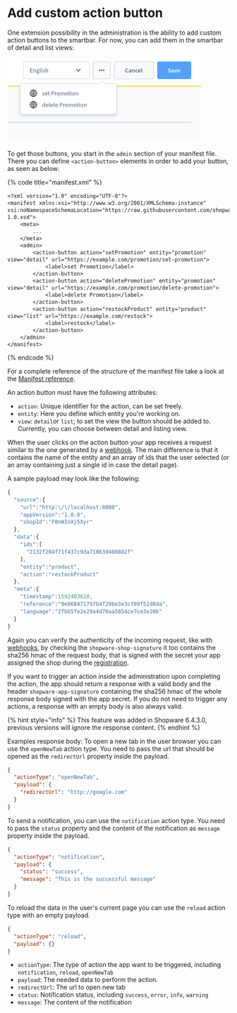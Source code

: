 # Add custom action button

One extension possibility in the administration is the ability to add custom action buttons to the smartbar. For now, you can add them in the smartbar of detail and list views:

![Custom action buttons in the Administration](../../../../.gitbook/assets/custom-buttons.png)

To get those buttons, you start in the `admin` section of your manifest file. There you can define `<action-button>` elements in order to add your button, as seen as below:

{% code title="manifest.xml" %}
```markup
<?xml version="1.0" encoding="UTF-8"?>
<manifest xmlns:xsi="http://www.w3.org/2001/XMLSchema-instance" xsi:noNamespaceSchemaLocation="https://raw.githubusercontent.com/shopware/platform/master/src/Core/Framework/App/Manifest/Schema/manifest-1.0.xsd">
    <meta>
        ...
    </meta>
    <admin>
        <action-button action="setPromotion" entity="promotion" view="detail" url="https://example.com/promotion/set-promotion">
            <label>set Promotion</label>
        </action-button>
        <action-button action="deletePromotion" entity="promotion" view="detail" url="https://example.com/promotion/delete-promotion">
            <label>delete Promotion</label>
        </action-button>
        <action-button action="restockProduct" entity="product" view="list" url="https://example.com/restock">
            <label>restock</label>
        </action-button>
    </admin>
</manifest>

```
{% endcode %}

For a complete reference of the structure of the manifest file take a look at the [Manifest reference](./../../../../resources/references/app-reference/manifest-reference.md).

An action button must have the following attributes:

* `action`: Unique identifier for the action, can be set freely.
* `entity`: Here you define which entity you're working on.
* `view`: `detail`or `list`;  to set the view the button should be added to. Currently, you can choose between detail and listing view.

When the user clicks on the action button your app receives a request similar to the one generated by a [webhook](../app-base-guide.md#webhooks). The main difference is that it contains the name of the entity and an array of ids that the user selected \(or an array containing just a single id in case the detail page\).

A sample payload may look like the following:

```javascript
{
  "source":{
    "url":"http:\/\/localhost:8000",
    "appVersion":"1.0.0",
    "shopId":"F0nWInXj5Xyr"
  },
  "data":{
    "ids":[
      "2132f284f71f437c9da71863d408882f"
    ],
    "entity":"product",
    "action":"restockProduct"
  },
  "meta":{
    "timestamp":1592403610,
    "reference":"9e968471797b4f29be3e3cf09f52d8da",
    "language":"2fbb5fe2e29a4d70aa5854ce7ce3e20b"
  }
}
```

Again you can verify the authenticity of the incoming request, like with [webhooks](../app-base-guide.md#webhooks), by checking the `shopware-shop-signature` it too contains the sha256 hmac of the request body, that is signed with the secret your app assigned the shop during the [registration](../app-base-guide.md#setup).

If you want to trigger an action inside the administration upon completing the action, the app should return a response with a valid body and the header `shopware-app-signature` containing the sha256 hmac of the whole response body signed with the app secret.
If you do not need to trigger any actions, a response with an empty body is also always valid.

{% hint style="info" %}
This feature was added in Shopware 6.4.3.0, previous versions will ignore the response content.
{% endhint %}

Examples response body:
To open a new tab in the user browser you can use the `openNewTab` action type. You need to pass the url that should be opened as the `redirectUrl` property inside the payload.
```json
{
  "actionType": "openNewTab",
  "payload": {
    "redirectUrl": "http://google.com"
  }
}

```

To send a notification, you can use the `notification` action type. You need to pass the `status` property and the content of the notification as `message` property inside the payload.
```json
{
  "actionType": "notification",
  "payload": {
    "status": "success",
    "message": "This is the successful message"
  }
}

```

To reload the data in the user's current page you can use the `reload` action type with an empty payload.
```json
{
  "actionType": "reload",
  "payload": {}
}

```

* `actionType`: The type of action the app want to be triggered, including `notification`, `reload`, `openNewTab`
* `payload`: The needed data to perform the action.
* `redirectUrl`: The url to open new tab
* `status`: Notification status, including `success`, `error`, `info`, `warning`
* `message`: The content of the notification
